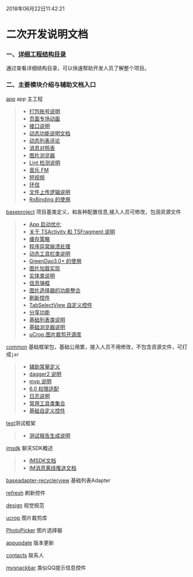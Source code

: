 2018年06月22日11:42:21
# 二次开发说明文档

### 一、[详细工程结构目录](../../structure/README.md)
 通过查看详细结构目录，可以快速帮助开发人员了解整个项目。

### 二、主要模块介绍与辅助文档入口

[app](../app/APP.md) app 主工程
>- [打包账号说明](../app/KEYSTORE_EXPLANATION.md)
>- [页面专场动画](../app/ACTIVITYANIMATION.md)
>- [接口说明](../app/API.md)
>- [动态功能说明文档](../app/DYNAMIC.md)
>- [动态列表评论](../app/DYNAMICLISTCOMMENT.md)
>- [消息对照表](../app/ERROR_MESSAGE_CODE.md)
>- [图片浏览器](../app/GALLERY.md)
>- [Lint 检测说明](../app/LINT.md)
>- [音乐 FM](../app/MUSIC_FM.md)
>- [短视频](../shortvideo/SHORT_VIDEO.md)
>- [环信](../easeui/CHAT.md)
>- [文件上传逻辑说明](../app/UPLOADFILE.md)
>- [RxBinding 的使用](../app/RXBINDING.md)

[baseproject](../baseproject/BASEPROJECT.md) 项目基类定义，和各种配置信息,接入人员可修改，包涵资源文件
>- [App 启动优化](../baseproject/APPLAUNCHEROPTIMIZE.MD)
>- [关于 TSActivity 和 TSFragment 说明](../baseproject/BASEClASS.md)
>- [缓存策略](../baseproject/CACHE.md)
>- [程序异常崩溃处理](../baseproject/CRASHHANDLER.md)
>- [动态工具栏类说明](../baseproject/DYNAMICMENU.md)
>- [GreenDao3.0+ 的使用](../baseproject/GREENDAO.md)
>- [图片加载实现](../baseproject/IMAGELOADER.md)
>- [实体类说明](../baseproject/JAVABEAN.md)
>- [信息弹框](../baseproject/LOADINGDIALOG.md)
>- [图片选择器的功能整合](../baseproject/PHOTOSELECTOR.md)
>- [刷新控件](../baseproject/REFRESH.md)
>- [TabSelectView 自定义控件](../baseproject/TABSELECTVIEW.md)
>- [分享功能](../baseproject/THIRDSHARE.md)
>- [基础列表类说明](../baseproject/TSLISTFRAGMENT.md)
>- [基础浏览器说明](../baseproject/TSWEBFRAGMENT.md)
>- [uCrop 图片裁剪开源库](../baseproject/UCROP.md)

[common](../common/COMMON.md) 基础框架包，基础公用累，接入人员不用修改，不包含资源文件，可打成`jar`
>- [辅助常量定义](../common/CONSTANTCONFIG.md)
>- [dagger2 说明](../common/DAGGER2.md)
>- [mvp 说明](../common/MVP.md)
>- [6.0 权限适配](../common/PERMISSION.md)
>- [日志说明](../common/LOG.md)
>- [常用工具类集合](../common/UTILS.md)
>- [基础自定义控件](../common/WIDGET.md)

[test](../test/TEST.md)测试框架
>- [测试报告生成说明](../test/TESTREPORT.md)

[imsdk](../imsdk/STRUCTURE.md) 聊天SDK概述
>- [IMSDK文档](../imsdk/MANUAL.md)
>- [IM消息离线推送文档](../imsdk/CAHT_OFFLINE_PUSH.md)

[baseadapter-recyclerview](../baseadapter/BASEADAPTER.md) 基础列表Adapter

[refresh](../refresh/REFRESH.md) 刷新控件

[design](../design/DESIGN.md) 视觉规范

[ucrop](../baseproject/UCROP.md) 图片裁剪库

[PhotoPicker](../baseproject/PHOTOPICKER.md) 图片选择器

[appupdate](../appupdate/README.md)  版本更新

[contacts](../contacts/README.md)  联系人

[mysnackbar](../mysnackbar/README.md)  类似QQ提示信息控件



